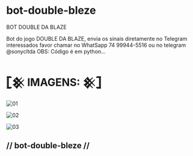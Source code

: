 # bot-double-bleze
BOT DOUBLE DA BLAZE

Bot do jogo DOUBLE DA BLAZE, envia os sinais diretamente no Telegram
interessados favor chamar no WhatSapp 74 99944-5516 ou no telegram @sonycltda
OBS: Código é em python...
# 𓊈𒆜 IMAGENS: 𒆜𓊉

![01](https://user-images.githubusercontent.com/65465300/238096348-273c86af-529b-41ec-9c5f-bd552c14896e.png)

![02](https://user-images.githubusercontent.com/65465300/238096357-c5bb05b0-7317-4986-8e0e-6815e57675a2.png)

![03](https://user-images.githubusercontent.com/65465300/238096396-2376bd3f-637b-4242-ad13-927411d94913.jpg)

## // bot-double-bleze //
